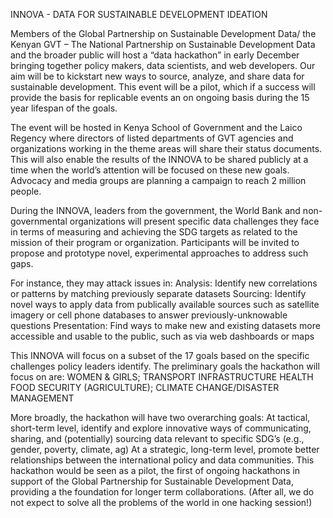 
INNOVA - DATA FOR SUSTAINABLE DEVELOPMENT IDEATION

Members of the Global Partnership on Sustainable Development Data/ the Kenyan GVT – The National
Partnership on Sustainable Development Data and the broader public will host a “data hackathon” in early
December bringing together policy makers, data scientists, and web developers. Our aim will be to kickstart
new ways to source, analyze, and share data for sustainable development. This event will be a pilot, which if
a success will provide the basis for replicable events an on ongoing basis during the 15 year lifespan of the
goals.

The event will be hosted in Kenya School of Government and the Laico Regency where directors of listed
departments of GVT agencies and organizations working in the theme areas will share their status
documents. This will also enable the results of the INNOVA to be shared publicly at a time when the world’s
attention will be focused on these new goals. Advocacy and media groups are planning a campaign to reach
2 million people.

During the INNOVA, leaders from the government, the World Bank and non-governmental organizations will
present specific data challenges they face in terms of measuring and achieving the SDG targets as related to
the mission of their program or organization. Participants will be invited to propose and prototype novel,
experimental approaches to address such gaps.

For instance, they may attack issues in:
Analysis: Identify new correlations or patterns by matching previously separate datasets
Sourcing: Identify novel ways to apply data from publically available sources such as satellite
imagery or cell phone databases to answer previously-unknowable questions
Presentation: Find ways to make new and existing datasets more accessible and usable to the
public, such as via web dashboards or maps

This INNOVA will focus on a subset of the 17 goals based on the specific challenges policy leaders identify.
The preliminary goals the hackathon will focus on are:
WOMEN & GIRLS;
TRANSPORT INFRASTRUCTURE
HEALTH
FOOD SECURITY (AGRICULTURE);
CLIMATE CHANGE/DISASTER MANAGEMENT

More broadly, the hackathon will have two overarching goals:
At tactical, short-term level, identify and explore innovative ways of communicating,
sharing, and (potentially) sourcing data relevant to specific SDG’s (e.g., gender, poverty,
climate, ag)
At a strategic, long-term level, promote better relationships between the international
policy and data communities. This hackathon would be seen as a pilot, the first of
ongoing hackathons in support of the Global Partnership for Sustainable
Development Data, providing a the foundation for longer term collaborations. (After
all, we do not expect to solve all the problems of the world in one hacking session!)
